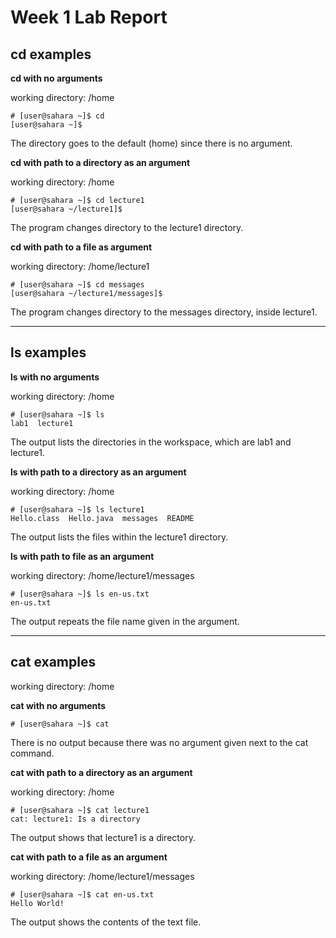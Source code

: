 # **Week 1 Lab Report**

## cd examples

**cd with no arguments**

working directory: /home
```
# [user@sahara ~]$ cd
[user@sahara ~]$
```
The directory goes to the default (home) since there is no argument.

**cd with path to a directory as an argument**

working directory: /home
```
# [user@sahara ~]$ cd lecture1
[user@sahara ~/lecture1]$
```
The program changes directory to the lecture1 directory.

**cd with path to a file as argument**

working directory: /home/lecture1
```
# [user@sahara ~]$ cd messages
[user@sahara ~/lecture1/messages]$
```
The program changes directory to the messages directory, inside lecture1.

***

## ls examples

**ls with no arguments**

working directory: /home
```
# [user@sahara ~]$ ls
lab1  lecture1
```
The output lists the directories in the workspace, which are lab1 and lecture1.

**ls with path to a directory as an argument**

working directory: /home
```
# [user@sahara ~]$ ls lecture1
Hello.class  Hello.java  messages  README
```
The output lists the files within the lecture1 directory.

**ls with path to file as an argument**

working directory: /home/lecture1/messages
```
# [user@sahara ~]$ ls en-us.txt
en-us.txt
```
The output repeats the file name given in the argument.

***

## cat examples
working directory: /home

**cat with no arguments**
```
# [user@sahara ~]$ cat

```
There is no output because there was no argument given next to the cat command.

**cat with path to a directory as an argument**

working directory: /home
```
# [user@sahara ~]$ cat lecture1
cat: lecture1: Is a directory
```
The output shows that lecture1 is a directory.

**cat with path to a file as an argument**

working directory: /home/lecture1/messages
```
# [user@sahara ~]$ cat en-us.txt
Hello World!
```
The output shows the contents of the text file.
